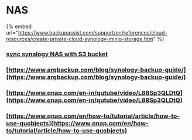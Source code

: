 # NAS

{% embed url="https://www.backupassist.com/support/en/references/cloud-resources/create-private-cloud-synology-minio-storage.htm" %}

### [sync synalogy NAS with S3 bucket ](https://www.youtube.com/watch?v=DqcqVMDfQ_Q)

### [https://www.arqbackup.com/blog/synology-backup-guide/](https://www.arqbackup.com/blog/synology-backup-guide/)

### [https://www.qnap.com/en-in/qutube/video/L88Sp3QLDtQ](https://www.qnap.com/en-in/qutube/video/L88Sp3QLDtQ)

### [https://www.qnap.com/en/how-to/tutorial/article/how-to-use-quobjects](https://www.qnap.com/en/how-to/tutorial/article/how-to-use-quobjects)

### 

